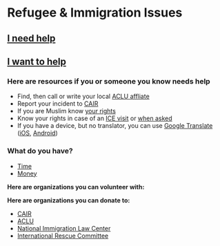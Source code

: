 # Refugee & Immigration Issues

## [I need help](#need_help)

## [I want to help](#want_to_help)

### <a name="need_help"></a>Here are resources if you or someone you know needs help

* Find, then call or write your local [ACLU affliate](https://www.aclu.org/about/affiliates)
* Report your incident to [CAIR](http://www.cair.com/civil-rights/report-an-incident.html)
* If you are Muslim know [your rights](https://www.aclu.org/know-your-rights/what-do-when-faced-anti-muslim-discrimination)
* Know your rights in case of an [ICE visit](https://www.aclu.org/know-your-rights/what-do-if-immigration-agents-ice-are-your-door) or [when asked](https://www.aclu.org/know-your-rights/what-do-if-questioned-about-your-immigration-status)
* If you have a device, but no translator, you can use [Google Translate](https://translate.google.com/) ([iOS](https://itunes.apple.com/us/app/google-translate/id414706506?mt=8), [Android](https://play.google.com/store/apps/details?id=com.google.android.apps.translate&hl=en))

### <a name="want_to_help"></a>What do you have?

* [Time](#give_time)
* [Money](#give_money)

**<a name="give_time"></a> Here are organizations you can volunteer with:**

**<a name="give_money"></a> Here are organizations you can donate to:**

* [CAIR](http://cair.com)
* [ACLU](http://aclu.org)
* [National Immigration Law Center](https://www.nilc.org/)
* [International Rescue Committee](https://www.rescue.org)
